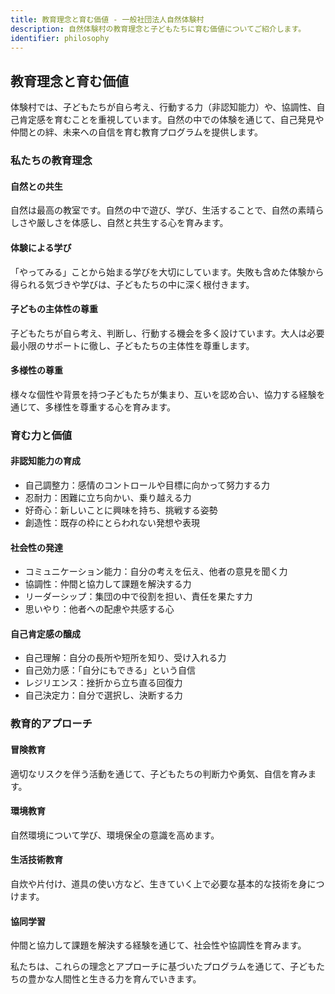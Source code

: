 ```yaml
---
title: 教育理念と育む価値 - 一般社団法人自然体験村
description: 自然体験村の教育理念と子どもたちに育む価値についてご紹介します。
identifier: philosophy
---
```


## 教育理念と育む価値

体験村では、子どもたちが自ら考え、行動する力（非認知能力）や、協調性、自己肯定感を育むことを重視しています。自然の中での体験を通じて、自己発見や仲間との絆、未来への自信を育む教育プログラムを提供します。

### 私たちの教育理念

#### 自然との共生
自然は最高の教室です。自然の中で遊び、学び、生活することで、自然の素晴らしさや厳しさを体感し、自然と共生する心を育みます。

#### 体験による学び
「やってみる」ことから始まる学びを大切にしています。失敗も含めた体験から得られる気づきや学びは、子どもたちの中に深く根付きます。

#### 子どもの主体性の尊重
子どもたちが自ら考え、判断し、行動する機会を多く設けています。大人は必要最小限のサポートに徹し、子どもたちの主体性を尊重します。

#### 多様性の尊重
様々な個性や背景を持つ子どもたちが集まり、互いを認め合い、協力する経験を通じて、多様性を尊重する心を育みます。

### 育む力と価値

#### 非認知能力の育成
- 自己調整力：感情のコントロールや目標に向かって努力する力
- 忍耐力：困難に立ち向かい、乗り越える力
- 好奇心：新しいことに興味を持ち、挑戦する姿勢
- 創造性：既存の枠にとらわれない発想や表現

#### 社会性の発達
- コミュニケーション能力：自分の考えを伝え、他者の意見を聞く力
- 協調性：仲間と協力して課題を解決する力
- リーダーシップ：集団の中で役割を担い、責任を果たす力
- 思いやり：他者への配慮や共感する心

#### 自己肯定感の醸成
- 自己理解：自分の長所や短所を知り、受け入れる力
- 自己効力感：「自分にもできる」という自信
- レジリエンス：挫折から立ち直る回復力
- 自己決定力：自分で選択し、決断する力

### 教育的アプローチ

#### 冒険教育
適切なリスクを伴う活動を通じて、子どもたちの判断力や勇気、自信を育みます。

#### 環境教育
自然環境について学び、環境保全の意識を高めます。

#### 生活技術教育
自炊や片付け、道具の使い方など、生きていく上で必要な基本的な技術を身につけます。

#### 協同学習
仲間と協力して課題を解決する経験を通じて、社会性や協調性を育みます。

私たちは、これらの理念とアプローチに基づいたプログラムを通じて、子どもたちの豊かな人間性と生きる力を育んでいきます。
